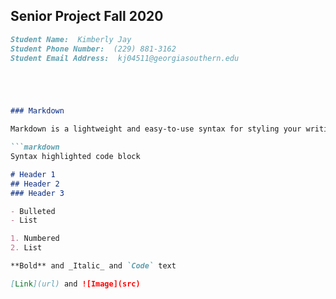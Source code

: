 ## Senior Project Fall 2020

```markdown
Student Name:  Kimberly Jay
Student Phone Number:  (229) 881-3162
Student Email Address:  kj04511@georgiasouthern.edu





### Markdown

Markdown is a lightweight and easy-to-use syntax for styling your writing. It includes conventions for

```markdown
Syntax highlighted code block

# Header 1
## Header 2
### Header 3

- Bulleted
- List

1. Numbered
2. List

**Bold** and _Italic_ and `Code` text

[Link](url) and ![Image](src)
```
